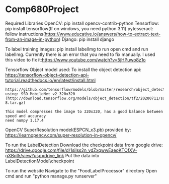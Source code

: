 # Comp680Project

Required Libraries
    OpenCV: pip install opencv-contrib-python
    Tensorflow: pip install tensorflow(If on windows, you need python 3.11)
    pytesseract: follow instructions(https://www.educative.io/answers/how-to-extract-text-from-an-image-in-python)
    Django: pip install django

To label training images:
    pip install labelImg
    to run open cmd and run labelImg. Currently there is an error that you need to fix manually. I used this video to fix it:https://www.youtube.com/watch?v=5jHPuwo8z1o

Tensorflow Object model used:
    To install the object detection api: https://tensorflow-object-detection-api-tutorial.readthedocs.io/en/latest/install.html

    https://github.com/tensorflow/models/blob/master/research/object_detection/g3doc/tf2_detection_zoo.md
    using: SSD MobileNet v2 320x320 (http://download.tensorflow.org/models/object_detection/tf2/20200711/ssd_mobilenet_v2_320x320_coco17_tpu-8.tar.gz)

    This model compresses the image to 320x320, has a good balance between speed and accuracy
    need numpy 1.17.4

OpenCV SuperResolution model(ESPCN_x3.pb) provided by: https://learnopencv.com/super-resolution-in-opencv/

To run the LabelDetection
    Download the checkpoint data from google drive: https://drive.google.com/file/d/1siIss2n_vdZxqwwEaeoKTOfXV-gXBqI5/view?usp=drive_link
    Put the data into LabelDetectionModel\checkpoint
    
To run the website
    Navigate to the "FoodLabelProcessor" directory
    Open cmd and run "python manage.py runserver"